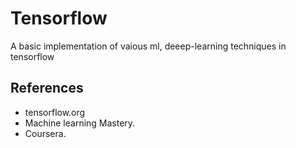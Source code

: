 # Tensorflow
A basic implementation of vaious ml, deeep-learning techniques in tensorflow
## References
* tensorflow.org
* Machine learning Mastery.
* Coursera.
